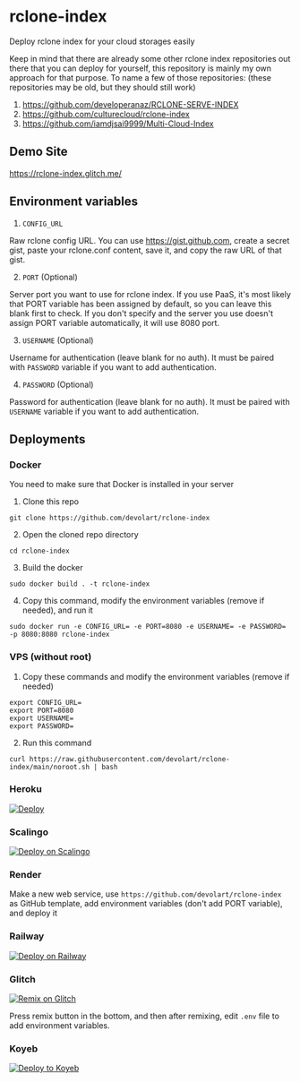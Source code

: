 # rclone-index
Deploy rclone index for your cloud storages easily

Keep in mind that there are already some other rclone index repositories out there that you can deploy for yourself, this repository is mainly my own approach for that purpose. To name a few of those repositories: (these repositories may be old, but they should still work)

1. https://github.com/developeranaz/RCLONE-SERVE-INDEX
2. https://github.com/culturecloud/rclone-index
3. https://github.com/iamdjsai9999/Multi-Cloud-Index

## Demo Site
https://rclone-index.glitch.me/

## Environment variables
1. `CONFIG_URL`

Raw rclone config URL. You can use https://gist.github.com, create a secret gist, paste your rclone.conf content, save it, and copy the raw URL of that gist.

2. `PORT` (Optional)

Server port you want to use for rclone index. If you use PaaS, it's most likely that PORT variable has been assigned by default, so you can leave this blank first to check. If you don't specify and the server you use doesn't assign PORT variable automatically, it will use 8080 port.

3. `USERNAME` (Optional)

Username for authentication (leave blank for no auth). It must be paired with `PASSWORD` variable if you want to add authentication.

4. `PASSWORD` (Optional)

Password for authentication (leave blank for no auth). It must be paired with `USERNAME` variable if you want to add authentication.

## Deployments
### Docker
You need to make sure that Docker is installed in your server
1. Clone this repo
```
git clone https://github.com/devolart/rclone-index
```
2. Open the cloned repo directory
```
cd rclone-index
```
3. Build the docker
```
sudo docker build . -t rclone-index
```
4. Copy this command, modify the environment variables (remove if needed), and run it
```
sudo docker run -e CONFIG_URL= -e PORT=8080 -e USERNAME= -e PASSWORD= -p 8080:8080 rclone-index
```
### VPS (without root)
1. Copy these commands and modify the environment variables (remove if needed)
```
export CONFIG_URL=
export PORT=8080
export USERNAME=
export PASSWORD=
```
2. Run this command
```
curl https://raw.githubusercontent.com/devolart/rclone-index/main/noroot.sh | bash
```
### Heroku
[![Deploy](https://www.herokucdn.com/deploy/button.svg)](https://heroku.com/deploy?template=https://github.com/devolart/rclone-index)

### Scalingo
[![Deploy on Scalingo](https://cdn.scalingo.com/deploy/button.svg)](https://dashboard.scalingo.com/create/app?source=https://github.com/devolart/rclone-index#main)

### Render
Make a new web service, use `https://github.com/devolart/rclone-index` as GitHub template, add environment variables (don't add PORT variable), and deploy it

### Railway
[![Deploy on Railway](https://railway.app/button.svg)](https://railway.app/template/dEP4Kk)

### Glitch
[![Remix on Glitch](https://cdn.glitch.com/2703baf2-b643-4da7-ab91-7ee2a2d00b5b%2Fremix-button-v2.svg)](https://glitch.com/~rclone-index)

Press remix button in the bottom, and then after remixing, edit `.env` file to add environment variables.

### Koyeb
[![Deploy to Koyeb](https://www.koyeb.com/static/images/deploy/button.svg)](https://app.koyeb.com/deploy?type=git&repository=github.com/devolart/rclone-index&branch=main&name=rclone-index)
